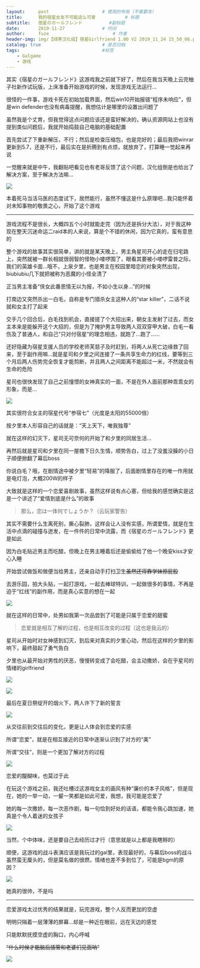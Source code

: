 ```yaml
---
layout:     post   				    # 使用的布局（不需要改）
title:      我的宿星女友不可能这么可爱			# 标题 
subtitle:   宿星のガールフレンド          #副标题
date:       2019-11-27 				# 时间
author:     fuze 						# 作者
header-img: img/【绿茶汉化组】宿星Girlfriend 1.00 V2 2019_11_24 15_50_06.png  #这篇文章标题背景图片
catalog: true 						# 是否归档
tags:								#标签
    - Galgame
    - 游戏
---
```


其实《宿星のガールフレンド》这游戏我之前就下好了，然后在我当天晚上云完柚子社新作试玩版，上床准备开始游戏的时候，发现游戏无法运行...

很怪的一件事，游戏卡死在初始加载界面，然后win10开始报错“程序未响应”，但是win defender也没有病毒提醒，我想估计是哪里的设置出问题了

虽然我是个丈育，但我觉得这点问题应该还是蛮好解决的，确认资源网站上也没有提到类似问题后，我就开始捣鼓自己电脑的基础配置

首先尝试了下重新解压，不行；然后是检查压缩包，也是完好的；最后我把winrar更新到5.7，还是不行，最后实在是折腾到有点烦，就放弃了，打算睡一觉起来再说

一觉醒来就是中午，我翻贴吧看见也有老哥反馈了这个问题，汉化组倒是也给出了解决方案，至于解决方法嘛...

![](https://cdn.jsdelivr.net/gh/NoordZeedebuTirpitz/pic/1.PNG)

本着死马当活马医的态度试下，居然能行，虽然不懂这是什么原理吧...我只能怀着对未知事物的敬畏之心，开始了这个游戏

***

游戏流程不是很长，大概四五个小时就能走完（因为还是拆分大法），对于我这种现在整天沉迷命运二raid本的人来说，算是个不错的休闲，因为它真的，蛮有意思的

整个游戏的故事其实很简单，讲的就是某天晚上，男主角星司开心的走在归宅路上，突然就被一群长相就很弱智的怪物小喽啰围了，眼看其要被小喽啰雷普之际，我们的英雄卡面...哦不，上泉夕里，也是男主在校园里暗恋的对象突然出现，biubiubiu几下就把被称为恶魔的小怪全清了

正当男主准备“侠女此番恩情无以为报，不如小生以身...”的时候

打南边又突然杀出一白毛，自称是专门猎杀女主这种人的“star killer”，二话不说就和女主打了起来

交手几个回合后，白毛找到机会，直接搓了个大招出来，朝女主发射了过去，而女主本来是能躲开这个大招的，但是为了掩护男主导致两人双双穿甲大破，白毛一看伤及了普通人，和自己“只对付宿星”的理念相违，就跑了...跑了......

还好隐藏为宿星支援人员的学校老师芙慈子及时赶到，将两人从死亡边缘救了回来，至于副作用嘛...就是星司和夕里之间连接了一条共享生命力的红线，要等到三个月后两人伤势完全恢复才能剪断，并且两人之间距离不能超过一米，不然就会有生命的危险

星司也很快发现了自己之前憧憬的女神真实的一面，不是在外人面前那种乖乖女的形象，而是...

![](https://cdn.jsdelivr.net/gh/NoordZeedebuTirpitz/pic/%E3%80%90%E7%BB%BF%E8%8C%B6%E6%B1%89%E5%8C%96%E7%BB%84%E3%80%91%E5%AE%BF%E6%98%9FGirlfriend%201.00%20V2%202019_11_24%2014_45_01.png)

其实很符合女主的宿星代号“参宿七”（光度是太阳的55000倍）

按夕里本人形容自己的话就是：“天上天下，唯我独尊”

就在这样的幻灭下，星司无可奈何的开始了和夕里的同居生活...

再然后就是星司和夕里在同一屋檐下日久生情，顺势告白，过上了没羞没臊的小日子顺便掀翻了幕后boss

你说白毛？哦，在剧情途中被夕里“轻易”的降服了，后面剧情里存在的唯一作用就是电灯泡，大概200W的样子

大致就是这样的一个恋爱喜剧故事，虽然这样说有点心塞，但给我的感觉确实是这是一个讲述了“爱情到底是什么”的故事

>那么，恋は一体何でしょうか？（云玩家警告）

其实不需要什么生离死别，撕心裂肺，这样会让人没有实感，所谓爱情，就是在生活中点滴的碰撞与迸发，在一件件的日常中流露，而《宿星のガールフレンド》更是如此

因为白毛贴近男主而吃醋，但晚上在男主睡着后还是偷偷给了他一个晚安kiss才安心入睡

开始尝试做饭和做便当给男主，还亲自动手打扫卫生~~虽然还得靠学妹擦屁股~~

去游乐园，拍大头贴，一起打游戏，一起去棒球特训，一起做很多的事情，不再是迫于“红线”的副作用，而是真心实意的想在一起

![](https://cdn.jsdelivr.net/gh/NoordZeedebuTirpitz/pic/%E3%80%90%E7%BB%BF%E8%8C%B6%E6%B1%89%E5%8C%96%E7%BB%84%E3%80%91%E5%AE%BF%E6%98%9FGirlfriend%201.00%20V2%202019_11_25%201_14_40.png)

就在这样的日常中，处男如我第一次品尝到了可能是只属于恋爱的甜蜜

>恋爱就是相互了解的过程，也是相互改变的过程（这也是我云的）

星司从开始时对女神感到幻灭，到后来对真实的夕里心动，然后在这样的夕里的影响下，最终鼓起了勇气告白

夕里也从最开始对男性的厌恶，慢慢转变成了会吃醋，会主动撒娇，会在乎星司的情绪的girlfriend

![](https://cdn.jsdelivr.net/gh/NoordZeedebuTirpitz/pic/%E3%80%90%E7%BB%BF%E8%8C%B6%E6%B1%89%E5%8C%96%E7%BB%84%E3%80%91%E5%AE%BF%E6%98%9FGirlfriend%201.00%20V2%202019_11_24%2014_52_09.png)

![](https://cdn.jsdelivr.net/gh/NoordZeedebuTirpitz/pic/%E3%80%90%E7%BB%BF%E8%8C%B6%E6%B1%89%E5%8C%96%E7%BB%84%E3%80%91%E5%AE%BF%E6%98%9FGirlfriend%201.00%20V2%202019_11_24%2016_50_51.png)

最后在夏日祭绽开的烟火下，两人许下了新的誓言

![](https://cdn.jsdelivr.net/gh/NoordZeedebuTirpitz/pic/%E3%80%90%E7%BB%BF%E8%8C%B6%E6%B1%89%E5%8C%96%E7%BB%84%E3%80%91%E5%AE%BF%E6%98%9FGirlfriend%201.00%20V2%202019_11_25%202_01_22.png)

从交往前到交往后的变化，更是让人体会到恋爱的实感

所谓“恋爱”，就是在相互接近的日常中逐渐认识到了对方的“美”

所谓“交往”，则是一个更加了解对方的过程

![](https://cdn.jsdelivr.net/gh/NoordZeedebuTirpitz/pic/%E3%80%90%E7%BB%BF%E8%8C%B6%E6%B1%89%E5%8C%96%E7%BB%84%E3%80%91%E5%AE%BF%E6%98%9FGirlfriend%201.00%20V2%202019_11_25%200_33_38.png)

恋爱的醍醐味，也莫过于此

在玩这个游戏之前，我还吐槽过这游戏女主的画风有种“廉价的本子风格”，但是现在，她的一举一动，一颦一笑都是如此可爱，我想，我可能是恋爱了

她的每一次撒娇，每一次恶作剧，每一句恰到好处的话语，都能令我心跳加速，她真是个令人着迷的女孩子

![](https://cdn.jsdelivr.net/gh/NoordZeedebuTirpitz/pic/%E3%80%90%E7%BB%BF%E8%8C%B6%E6%B1%89%E5%8C%96%E7%BB%84%E3%80%91%E5%AE%BF%E6%98%9FGirlfriend%201.00%20V2%202019_11_24%2015_37_39.png)

当然，个中体味，还是要自己去经历过才行（意思就是以上都是我瞎掰的）

顺便，这游戏的战斗表演应该是我玩过的gal里，表现最好的，与幕后boss的战斗虽然蛮无厘头的，但是莫名做的很燃，情绪也差不多到位了，可能是bgm的原因？

![](https://cdn.jsdelivr.net/gh/NoordZeedebuTirpitz/pic/%E3%80%90%E7%BB%BF%E8%8C%B6%E6%B1%89%E5%8C%96%E7%BB%84%E3%80%91%E5%AE%BF%E6%98%9FGirlfriend%201.00%20V2%202019_11_25%201_58_04.png)

她真的很帅，不是吗

***

恋爱游戏太过优秀的结果就是，玩完游戏，整个人反而更加的空虚

明明只隔着一层薄薄的屏幕...却是一种近在眼前，远在天边的感觉

只能默默抚摸空虚的胸口，内心呼喊

~~“什么时候才能脑后插管和老婆们见面呐”~~

![](https://cdn.jsdelivr.net/gh/NoordZeedebuTirpitz/pic/2.png)
